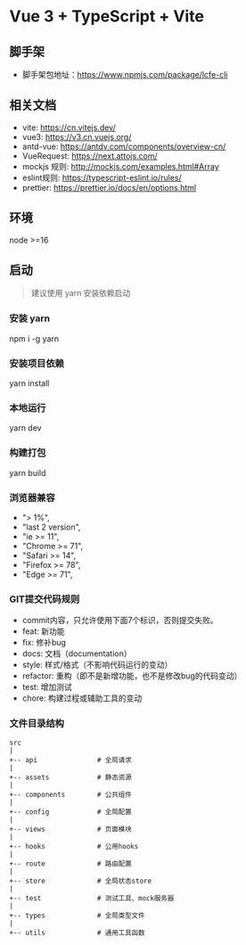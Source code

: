 # Vue 3 + TypeScript + Vite

## 脚手架
- 脚手架包地址：https://www.npmjs.com/package/lcfe-cli

## 相关文档
- vite: https://cn.vitejs.dev/
- vue3: https://v3.cn.vuejs.org/
- antd-vue: https://antdv.com/components/overview-cn/
- VueRequest: https://next.attojs.com/
- mockjs 规则: http://mockjs.com/examples.html#Array
- eslint规则: https://typescript-eslint.io/rules/
- prettier: https://prettier.io/docs/en/options.html

## 环境
node >=16

## 启动
> 建议使用 yarn 安装依赖启动

### 安装 yarn
npm i -g yarn

### 安装项目依赖
yarn install

### 本地运行
yarn dev

### 构建打包
yarn build

### 浏览器兼容
- "> 1%",
- "last 2 version",
- "ie >= 11",
- "Chrome >= 71",
- "Safari >= 14",
- "Firefox >= 78",
- "Edge >= 71",

### GIT提交代码规则
- commit内容，只允许使用下面7个标识，否则提交失败。
- feat: 新功能
- fix: 修补bug
- docs: 文档（documentation）
- style: 样式/格式（不影响代码运行的变动）
- refactor: 重构（即不是新增功能，也不是修改bug的代码变动）
- test: 增加测试
- chore: 构建过程或辅助工具的变动

### 文件目录结构
```
src
|
+-- api               # 全局请求
|
+-- assets            # 静态资源
|
+-- components        # 公共组件
|
+-- config            # 全局配置
|
+-- views             # 页面模块
|
+-- hooks             # 公用hooks
|
+-- route             # 路由配置
|
+-- store             # 全局状态store
|
+-- test              # 测试工具、mock服务器
|
+-- types             # 全局类型文件
|
+-- utils             # 通用工具函数
```